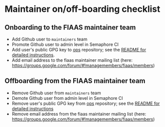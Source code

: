 # Maintainer on/off-boarding checklist

## Onboarding to the FIAAS maintainer team

- Add Github user to `maintainers` team
- Promote Github user to admin level in Semaphore CI
- Add user's public GPG key to [ops](https://github.com/fiaas/ops) repository; see the [README for detailed instructions](https://github.com/fiaas/ops#adding-a-new-user).
- Add email address to the fiaas maintainer mailing list (here: https://groups.google.com/forum/#!managemembers/fiaas/members)

## Offboarding from the FIAAS maintainer team

- Remove Github user from `maintainers` team
- Demote Github user from admin level in Semaphore CI
- Remove user's public GPG key from [ops](https://github.com/fiaas/ops) repository; see the [README for detailed instructions](https://github.com/fiaas/ops#removing-a-user)
- Remove email address from the fiaas maintainer mailing list (here: https://groups.google.com/forum/#!managemembers/fiaas/members)
